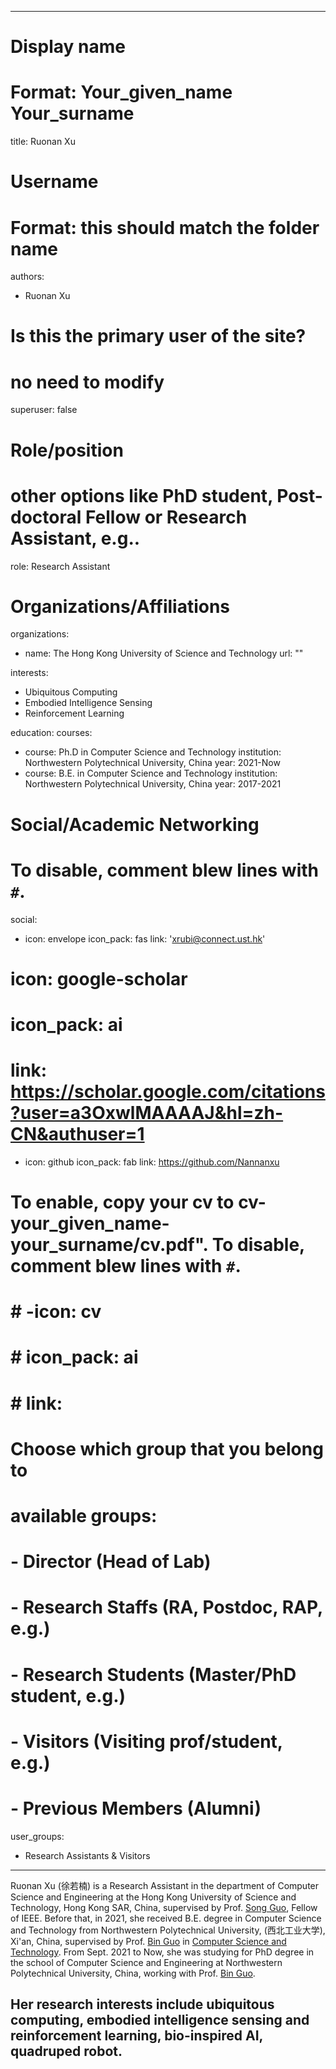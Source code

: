 
---
# Display name
# Format: Your_given_name Your_surname 
title: Ruonan Xu

# Username
# Format: this should match the folder name
authors:
- Ruonan Xu

# Is this the primary user of the site?
# no need to modify 
superuser: false

# Role/position
# other options like PhD student, Post-doctoral Fellow or Research Assistant, e.g..
role: Research Assistant

# Organizations/Affiliations
organizations:
- name: The Hong Kong University of Science and Technology
  url: ""

interests:
- Ubiquitous Computing
- Embodied Intelligence Sensing
- Reinforcement Learning

education:
  courses:

  - course: Ph.D in Computer Science and Technology
    institution: Northwestern Polytechnical University, China
    year: 2021-Now
  - course: B.E. in Computer Science and Technology
    institution: Northwestern Polytechnical University, China
    year: 2017-2021

# Social/Academic Networking
# To disable, comment blew lines with `#`.
social:
- icon: envelope
  icon_pack: fas
  link: 'xrubi@connect.ust.hk'
# icon: google-scholar
# icon_pack: ai
# link: https://scholar.google.com/citations?user=a3OxwlMAAAAJ&hl=zh-CN&authuser=1
- icon: github
  icon_pack: fab
  link: https://github.com/Nannanxu

# To enable, copy your cv to cv-your_given_name-your_surname/cv.pdf". To disable, comment blew lines with `#`.
# # -icon: cv
# # icon_pack: ai
# # link: 

# Choose which group that you belong to
#  available groups:
#  - Director (Head of Lab)
#  - Research Staffs (RA, Postdoc, RAP, e.g.)
#  - Research Students (Master/PhD student, e.g.)
#  - Visitors (Visiting prof/student, e.g.)
#  - Previous Members (Alumni)
user_groups:
- Research Assistants & Visitors
---

Ruonan Xu (徐若楠) is a Research Assistant in the department of Computer Science and Engineering at the Hong Kong University of Science and Technology, Hong Kong SAR, China, supervised by Prof. [Song Guo](https://cse.hkust.edu.hk/admin/people/faculty/profile/songguo), Fellow of IEEE. Before that,  in 2021, she received B.E. degree in Computer Science and Technology from Northwestern Polytechnical University, (西北工业大学), Xi'an, China, supervised by Prof. [Bin Guo](http://guob.org/research.html) in [Computer Science and Technology](https://jsj.nwpu.edu.cn/). From Sept. 2021 to Now, she was studying for PhD degree in the school of Computer Science and Engineering at Northwestern Polytechnical University, China, working with Prof. [Bin Guo](http://guob.org/research.html).

Her research interests include ubiquitous computing, embodied intelligence sensing and reinforcement learning, bio-inspired AI, quadruped robot.
---

